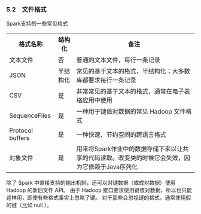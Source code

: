 ### 5.2　文件格式 ###
Spark支持的一些常见格式  
<table>
<tr><th>格式名称</th><th>结构化</th><th>备注</th></tr>  
<tr><td>文本文件</td><td>否</td><td>普通的文本文件，每行一条记录</td></tr>
<tr><td>JSON</td><td>半结构化</td><td>常见的基于文本的格式，半结构化；大多数库都要求每行一条记录</td></tr>
<tr><td>CSV</td><td>是</td><td>非常常见的基于文本的格式，通常在电子表格应用中使用</td></tr>
<tr><td>SequenceFiles</td><td>是</td><td>一种用于键值对数据的常见 Hadoop 文件格式</td></tr>
<tr><td>Protocol buffers</td><td>是</td><td>一种快速、节约空间的跨语言格式</td></tr>
<tr><td>对象文件</td><td>是</td><td>用来将Spark作业中的数据存储下来以让共享的代码读取。改变类的时候它会失效，因为它依赖于Java序列化</td></tr>
</table>
除了 Spark 中直接支持的输出机制，还可以对键数据（或成对数据）使用 Hadoop 的新旧文件 API。  
由于 Hadoop 接口要求使用键值对数据，所以也只能这样用，即使有些格式事实上忽略了键。  
对于那些会忽视键的格式，通常使用假的键（比如 null ）。